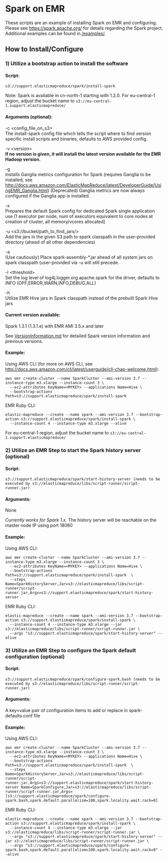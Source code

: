 Spark on EMR
=====================

These scripts are an example of installing Spark on EMR and configuring.   Please see https://spark.apache.org/ for details regarding the Spark project.  Additional examples can be found in [/examples/](examples/README.md).


## How to Install/Configure

### 1) Utilize a bootstrap action to install the software

#### Script:   
`s3://support.elasticmapreduce/spark/install-spark`

Note: Spark is available in cn-north-1 starting with 1.2.0.   For eu-central-1 region, adjust the bucket name to `s3://eu-central-1.support.elasticmapreduce/`

#### Arguments (optional):   
-c \<config_file_on_s3\>   
    The install-spark config file which tells the script where to find version specific install scripts and binaries, defaults to AWS provided config.

-v \<version\>   
   **If no version is given, it will install the latest version available for the EMR Hadoop version.**

-g   
   Installs Ganglia metrics configuration for Spark (requires Ganglia to be installed, see http://docs.aws.amazon.com/ElasticMapReduce/latest/DeveloperGuide/UsingEMR_Ganglia.html)
   (Deprecated) Ganglia metrics are now always configured if the Ganglia app is installed.

-x   
   Prepares the default Spark config for dedicated Spark single application use [1 executor per node, num of executors equivalent to core nodes at creation of cluster, all memory/vcores allocated]

-u \<s3://bucket/path_to_find_jars/\>   
   Add the jars in the given S3 path to spark classpath in the user-provided directory (ahead of all other dependencies) 

-a   
   (Use cautiously) Place spark-assembly-*.jar ahead of all system jars on spark classpath (user-provided via -u will still precede.

-l \<threshold\>   
   Set the log level of log4j.logger.org.apache.spark for the driver, defaults to INFO (OFF,ERROR,WARN,INFO,DEBUG,ALL)

-h   
   Utilize EMR Hive jars in Spark classpath instead of the prebuilt Spark Hive jars    

#### Current version available:

Spark 1.3.1 (1.3.1.e) with EMR AMI 3.5.x and later


See [VersionInformation.md](VersionInformation.md) for detailed Spark version information and previous versions.


#### Example:
Using AWS CLI (for more on AWS CLI, see http://docs.aws.amazon.com/cli/latest/userguide/cli-chap-welcome.html):
```
aws emr create-cluster --name SparkCluster --ami-version 3.7 --instance-type m3.xlarge --instance-count 3 \
  --ec2-attributes KeyName=<MYKEY> --applications Name=Hive \
  --bootstrap-actions Path=s3://support.elasticmapreduce/spark/install-spark
```
EMR Ruby CLI:
```
elastic-mapreduce --create --name spark --ami-version 3.7 --bootstrap-action s3://support.elasticmapreduce/spark/install-spark \
  --instance-count 4 --instance-type m3.xlarge --alive 
```

For eu-central-1 region, adjust the bucket name to `s3://eu-central-1.support.elasticmapreduce/`


### 2) Utilize an EMR Step to start the Spark history server (optional)

#### Script:
`s3://support.elasticmapreduce/spark/start-history-server (needs to be executed by s3://elasticmapreduce/libs/script-runner/script-runner.jar)`

#### Arguments:
None


_Currently works for Spark 1.x._  The history server will be reachable on the master node IP using port 18080

#### Example:
Using AWS CLI:
```
aws emr create-cluster --name SparkCluster --ami-version 3.7 --instance-type m3.xlarge --instance-count 3 \
  --ec2-attributes KeyName=<MYKEY> --applications Name=Hive \
  --bootstrap-actions Path=s3://support.elasticmapreduce/spark/install-spark  \
  --steps Name=SparkHistoryServer,Jar=s3://elasticmapreduce/libs/script-runner/script-runner.jar,Args=s3://support.elasticmapreduce/spark/start-history-server 
```
EMR Ruby CLI:
```
elastic-mapreduce --create --name spark --ami-version 3.7 --bootstrap-action s3://support.elasticmapreduce/spark/install-spark \
  --instance-count 4 --instance-type m3.xlarge --jar s3://elasticmapreduce/libs/script-runner/script-runner.jar \
  --args "s3://support.elasticmapreduce/spark/start-history-server" --alive
```


### 3) Utilize an EMR Step to configure the Spark default configuration (optional)

#### Script:
`s3://support.elasticmapreduce/spark/configure-spark.bash (needs to be executed by s3://elasticmapreduce/libs/script-runner/script-runner.jar)`

#### Arguments:
A key=value pair of configuration items to add or replace in spark-defaults.conf file


#### Example:
Using AWS CLI:
```
aws emr create-cluster --name SparkCluster --ami-version 3.7 --instance-type m3.xlarge --instance-count 3 \
  --ec2-attributes KeyName=<MYKEY> --applications Name=Hive \
  --bootstrap-actions Path=s3://support.elasticmapreduce/spark/install-spark  \
  --steps Name=SparkHistoryServer,Jar=s3://elasticmapreduce/libs/script-runner/script-runner.jar,Args=s3://support.elasticmapreduce/spark/start-history-server Name=SparkConfigure,Jar=s3://elasticmapreduce/libs/script-runner/script-runner.jar,Args=[s3://support.elasticmapreduce/spark/configure-spark.bash,spark.default.parallelism=100,spark.locality.wait.rack=0]
```
EMR Ruby CLI:
```
elastic-mapreduce --create --name spark --ami-version 3.7 --bootstrap-action s3://support.elasticmapreduce/spark/install-spark \
  --instance-count 4 --instance-type m3.xlarge --jar s3://elasticmapreduce/libs/script-runner/script-runner.jar \
  --args "s3://support.elasticmapreduce/spark/start-history-server" --jar s3://elasticmapreduce/libs/script-runner/script-runner.jar \
  --args "s3://support.elasticmapreduce/spark/configure-spark.bash,spark.default.parallelism=100,spark.locality.wait.rack=0" --alive 
```


